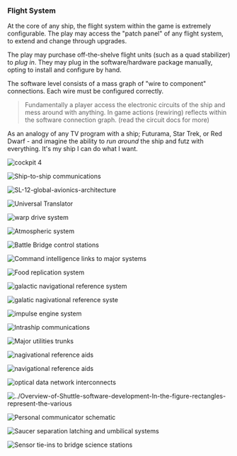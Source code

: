 

### Flight System

At the core of any ship, the flight system within the game is extremely configurable. The play may access the "patch panel" of any flight system, to extend and change through upgrades.

The play may purchase off-the-shelve flight units (such as a quad stabilizer) to _plug in_. They may plug in the software/hardware package manually, opting to install and configure by hand.

The software level consists of a mass graph of "wire to component" connections. Each wire must be configured correctly.

> Fundamentally a player access the electronic circuits of the ship and mess around with anything. In game actions (rewiring) reflects within the software connection graph. (read the circuit docs for more)


As an analogy of any TV program with a ship; Futurama, Star Trek, or Red Dwarf - and imagine the ability to _run around_ the ship and futz with everything. It's my ship I can do what I want.

![cockpit 4](../images/cockpit-4.jpg)



![Ship-to-ship communications](../images/Ship-to-ship-communications.png)

![SL-12-global-avionics-architecture](../images/SL-12-global-avionics-architecture.png)

![Universal Translator](../images/Universal-Translator.png)

![warp drive system](../images/warp-drive-system.png)

![Atmospheric system](../images/Atmospheric-system.png)

![Battle Bridge control stations](../images/Battle-Bridge-control-stations.png)

![Command intelligence links to major systems](../images/Command-intelligence-links-to-major-systems.png)

![Food replication system](../images/Food-replication-system.png)

![galactic navigational reference system](../images/galactic-navigational-reference-system.png)

![galatic nagivational reference syste](../images/galatic-nagivational-reference-syste.png)

![impulse engine system](../images/impulse-engine-system.png)

![Intraship communications](../images/Intraship-communications.png)

![Major utilities trunks](../images/Major-utilities-trunks.png)

![nagivational reference aids](../images/nagivational-reference-aids.png)

![navigational reference aids](../images/navigational-reference-aids.png)

![optical data network interconnects](../images/optical-data-network-interconnects.png)

![../Overview-of-Shuttle-software-development-In-the-figure-rectangles-represent-the-various](../images/Overview-of-Shuttle-software-development-In-the-figure-rectangles-represent-the-various.png)

![Personal communicator schematic](../images/Personal-communicator-schematic.png)

![Saucer separation latching and umbilical systems](../images/Saucer-separation-latching-and-umbilical-systems.png)

![Sensor tie-ins to bridge science stations](../images/Sensor-tie-ins-to-bridge-science-stations.png)